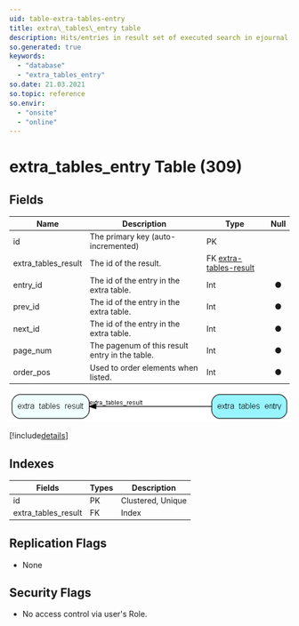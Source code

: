 ```yaml
---
uid: table-extra-tables-entry
title: extra\_tables\_entry table
description: Hits/entries in result set of executed search in ejournal extra tables
so.generated: true
keywords:
  - "database"
  - "extra_tables_entry"
so.date: 21.03.2021
so.topic: reference
so.envir:
  - "onsite"
  - "online"
---
```


# extra\_tables\_entry Table (309)

## Fields

| Name | Description | Type | Null |
|------|-------------|------|:----:|
|id|The primary key (auto-incremented)|PK| |
|extra\_tables\_result|The id of the result.|FK [extra-tables-result](extra-tables-result.md)| |
|entry\_id|The id of the entry in the extra table.|Int|&#x25CF;|
|prev\_id|The id of the entry in the extra table.|Int|&#x25CF;|
|next\_id|The id of the entry in the extra table.|Int|&#x25CF;|
|page\_num|The pagenum of this result entry in the table.|Int|&#x25CF;|
|order\_pos|Used to order elements when listed.|Int|&#x25CF;|


![extra_tables_entry table relationship diagram](./media/extra_tables_entry.png)

[!include[details](./includes/extra-tables-entry.md)]

## Indexes

| Fields | Types | Description |
|--------|-------|-------------|
|id |PK |Clustered, Unique |
|extra\_tables\_result |FK |Index |

## Replication Flags

* None

## Security Flags

* No access control via user's Role.

